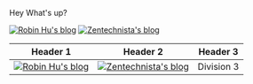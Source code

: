 Hey What's up?

[![Robin Hu's blog](https://i.imgur.com/7SujaMam.png)](http://robinforest.net/) 
[![Zentechnista's blog](https://i.imgur.com/7zN7WMMm.png)](https://zentechnista.github.io/)

|  Header 1  | Header 2   | Header 3   |
|:----------:|------------|------------|
| [![Robin Hu's blog](https://i.imgur.com/7SujaMam.png)](http://robinforest.net/)  | [![Zentechnista's blog](https://i.imgur.com/7zN7WMMm.png)](https://zentechnista.github.io/) | Division 3 |

